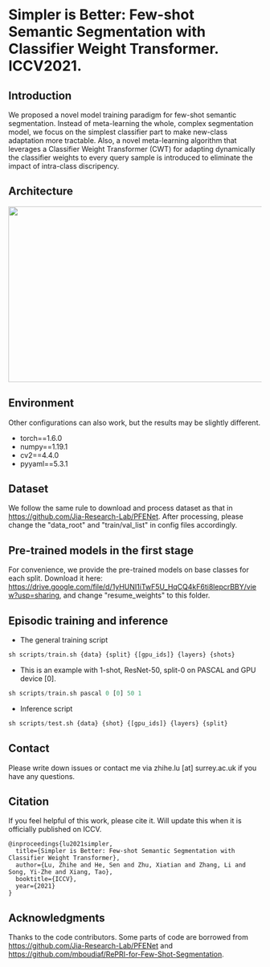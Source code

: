 # Simpler is Better: Few-shot Semantic Segmentation with Classifier Weight Transformer. ICCV2021.

## Introduction
We proposed a novel model training paradigm for few-shot semantic segmentation. Instead of meta-learning the whole, complex segmentation model, we focus on the simplest
classifier part to make new-class adaptation more tractable. Also, a novel meta-learning algorithm that leverages a Classifier Weight Transformer (CWT) for adapting dynamically the classifier weights to every query sample is introduced to eliminate the impact of intra-class discripency. 

## Architecture
<a href="url"><img src="https://github.com/zhiheLu/CWT-for-FSS/blob/main/doc/framework.jpg" align="center" height="350" width="900" ></a>

## Environment
Other configurations can also work, but the results may be slightly different.
- torch==1.6.0
- numpy==1.19.1
- cv2==4.4.0
- pyyaml==5.3.1

## Dataset
We follow the same rule to download and process dataset as that in https://github.com/Jia-Research-Lab/PFENet. After processing, please change the "data_root" and "train/val_list" in config files accordingly.

## Pre-trained models in the first stage
For convenience, we provide the pre-trained models on base classes for each split. Download it here: https://drive.google.com/file/d/1yHUNI1iTwF5U_HqCQ4kF6ti8lepcrBBY/view?usp=sharing, and change "resume_weights" to this folder.

## Episodic training and inference
- The general training script
```python
sh scripts/train.sh {data} {split} {[gpu_ids]} {layers} {shots}
```
- This is an example with 1-shot, ResNet-50, split-0 on PASCAL and GPU device [0].
```python
sh scripts/train.sh pascal 0 [0] 50 1
```
- Inference script
```python
sh scripts/test.sh {data} {shot} {[gpu_ids]} {layers} {split}
```

## Contact
Please write down issues or contact me via zhihe.lu [at] surrey.ac.uk if you have any questions.

## Citation
If you feel helpful of this work, please cite it. Will update this when it is officially published on ICCV.

```
@inproceedings{lu2021simpler,
  title={Simpler is Better: Few-shot Semantic Segmentation with Classifier Weight Transformer},
  author={Lu, Zhihe and He, Sen and Zhu, Xiatian and Zhang, Li and Song, Yi-Zhe and Xiang, Tao},
  booktitle={ICCV},
  year={2021}
}
```

## Acknowledgments
Thanks to the code contributors. Some parts of code are borrowed from https://github.com/Jia-Research-Lab/PFENet and https://github.com/mboudiaf/RePRI-for-Few-Shot-Segmentation.
